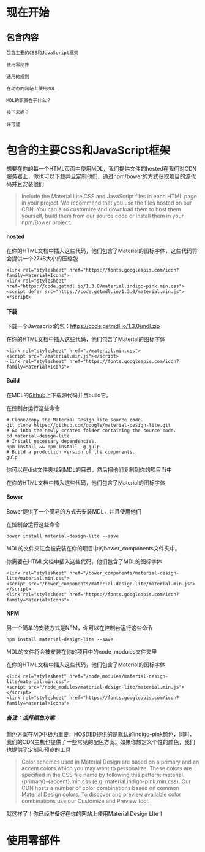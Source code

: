 # 现在开始

## 包含内容

    包含主要的CSS和JavaScript框架

    使用零部件

    通用的规则

    在动态的网站上使用MDL

    MDL的职责在于什么？

    接下来呢？

    许可证

# 包含的主要CSS和JavaScript框架

想要在你的每一个HTML页面中使用MDL，我们提供文件的hosted在我们对CDN服务器上，你也可以下载并且定制他们，通过npm/bower的方式获取项目的源代码并且安装他们

>Include the Material Lite CSS and JavaScript files in each HTML page in your project. We recommend that you use the files hosted on our CDN. You can also customize and download them to host them yourself, build them from our source code or install them in your npm/Bower project.

#### hosted

在你的HTML文档中插入这些代码，他们包含了Material的图标字体，这些代码将会提供一个27kB大小的压缩包

    <link rel="stylesheet" href="https://fonts.googleapis.com/icon?family=Material+Icons">
    <link rel="stylesheet" href="https://code.getmdl.io/1.3.0/material.indigo-pink.min.css">
    <script defer src="https://code.getmdl.io/1.3.0/material.min.js"></script>

#### 下载

下载一个Javascript的包：https://code.getmdl.io/1.3.0/mdl.zip

在你的HTML文档中插入这些代码，他们包含了Material的图标字体

    <link rel="stylesheet" href="./material.min.css">
    <script src="./material.min.js"></script>
    <link rel="stylesheet" href="https://fonts.googleapis.com/icon?family=Material+Icons">

#### Build 

在MDL的[Github](https://github.com/google/material-design-lite)上下载源代码并且build它。

在控制台运行这些命令

    # Clone/copy the Material Design lite source code.
    git clone https://github.com/google/material-design-lite.git
    # Go into the newly created folder containing the source code.
    cd material-design-lite
    # Install necessary dependencies.
    npm install && npm install -g gulp
    # Build a production version of the components.
    gulp

你可以在dist文件夹找到MDL的目录，然后把他们复制到你的项目当中

在你的HTML文档中插入这些代码，他们包含了Material的图标字体

#### Bower

Bower提供了一个简易的方式去安装MDL，并且使用他们

在控制台运行这些命令

    bower install material-design-lite --save

MDL的文件夹江会被安装在你的项目中的bower_components文件夹中。

你需要在HTML文档中插入这些代码，他们包含了MDL的图标字体

    <link rel="stylesheet" href="/bower_components/material-design-lite/material.min.css">
    <script src="/bower_components/material-design-lite/material.min.js"></script>
    <link rel="stylesheet" href="https://fonts.googleapis.com/icon?family=Material+Icons">

#### NPM 

另一个简单的安装方式是NPM，你可以在控制台运行这些命令

    npm install material-design-lite --save

MDL的文件将会被安装在你的项目中的node_modules文件夹里

在你的HTML文档中插入这些代码，他们包含了Material的图标字体

    <link rel="stylesheet" href="/node_modules/material-design-lite/material.min.css">
    <script src="/node_modules/material-design-lite/material.min.js"></script>
    <link rel="stylesheet" href="https://fonts.googleapis.com/icon?family=Material+Icons">

##### 备注：选择颜色方案

颜色方案在MD中极为重要，HOSDED提供的是默认的indigo-pink颜色，同时，我们的CDN主机也提供了一些常见的配色方案。如果你想定义个性的颜色，我们也提供了定制和预览的工具

>Color schemes used in Material Design are based on a primary and an accent colors which you may want to personalize. These colors are specified in the CSS file name by following this pattern: material.{primary}-{accent}.min.css (e.g. material.indigo-pink.min.css). Our CDN hosts a number of color combinations based on common Material Design colors. To discover and preview available color combinations use our Customize and Preview tool.

就这样了！你已经准备好在你的网站上使用Material Design LIte！

# 使用零部件

